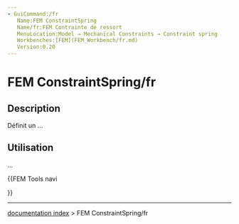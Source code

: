 ```yaml
---
- GuiCommand:/fr
   Name:FEM ConstraintSpring
   Name/fr:FEM Contrainte de ressort
   MenuLocation:Model → Mechanical Constraints → Constraint spring
   Workbenches:[FEM](FEM_Workbench/fr.md)
   Version:0.20
---
```


# FEM ConstraintSpring/fr

## Description

Définit un \...

## Utilisation

\...





{{FEM Tools navi

}}

---
[documentation index](../README.md) > FEM ConstraintSpring/fr
